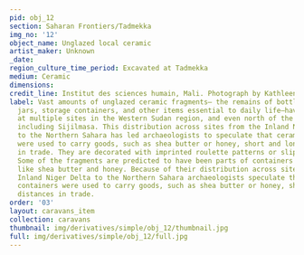 ```yaml
---
pid: obj_12
section: Saharan Frontiers/Tadmekka
img_no: '12'
object_name: Unglazed local ceramic
artist_maker: Unknown
_date: 
region_culture_time_period: Excavated at Tadmekka
medium: Ceramic
dimensions: 
credit_line: Institut des sciences humain, Mali. Photograph by Kathleen Bickford Berzock
label: Vast amounts of unglazed ceramic fragments— the remains of bottles, bowls,
  jars, storage containers, and other items essential to daily life—have been excavated
  at multiple sites in the Western Sudan region, and even north of the Sahara at sites
  including Sijilmasa. This distribution across sites from the Inland Niger Delta
  to the Northern Sahara has led archaeologists to speculate that ceramic containers
  were used to carry goods, such as shea butter or honey, short and long distances
  in trade. They are decorated with imprinted roulette patterns or slip-painted motifs.
  Some of the fragments are predicted to have been parts of containers for products
  like shea butter and honey. Because of their distribution across sites from the
  Inland Niger Delta to the Northern Sahara archaeologists speculate that ceramic
  containers were used to carry goods, such as shea butter or honey, short and long
  distances in trade.
order: '03'
layout: caravans_item
collection: caravans
thumbnail: img/derivatives/simple/obj_12/thumbnail.jpg
full: img/derivatives/simple/obj_12/full.jpg
---
```

